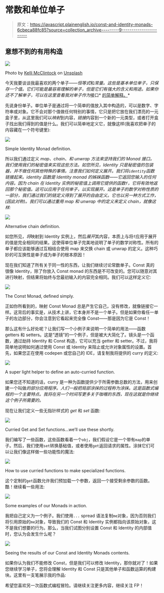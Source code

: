 # 常数和单位单子

> 原文：<https://javascript.plainenglish.io/const-and-identity-monads-6cbeca88fc85?source=collection_archive---------9----------------------->

## 意想不到的有用构造

![](img/ef60a672c5b682516382342c38e1cfaa.png)

Photo by [Kelli McClintock](https://unsplash.com/@kelli_mcclintock?utm_source=medium&utm_medium=referral) on [Unsplash](https://unsplash.com/?utm_source=medium&utm_medium=referral)

今天我要谈谈我最喜欢的两个单子——*恒等式*和*常量。这些是基本单位单子，只保存一个值。它们可能是最容易理解的单子，但是它们有强大的含义和用途。如果你还不了解单子，可以在这里查看我对单子作为*接口* [的简单解释。](https://rossketeer.medium.com/the-monad-interface-2045e5810851)*

先说身份单子。单位单子是通过将一个简单的值放入其中构造的，可以是数字、字符串或对象。它不会对那个值做任何特别的事情，它只是把它放在我们漂亮的一元盒子里，从这里我们可以*映射*到内容，*链接*内容到一个新的一元类型，或者打开盒子找出我们得到的值是什么。我们可以简单地定义它，就像这样(我喜欢把单子的内容藏在一个符号键里):

![](img/7ab6b05699396c724b66961225b0f0d8.png)

Simple Identity Monad definition.

所以我们通过定义 *map、chain、*和 *unwrap* 方法来坚持我们的 Monad 接口。我们使用我们的秘密值来实现这些方法。如您所见，Identity 只是秘密值的包装器，并不做任何其他特殊的事情。注意我们如何定义*展开。我们将`identity`函数链接起来。identity 函数是 Identity monad 的姊妹函数——它返回您输入的任何内容。因为 chain 在 Identity 实例的秘密值上调用它提供的函数`f`，它将有效地返回那个秘密值。这可以应用于任何单子，以实现展开。这是单子的数学对称性质的一部分，我们通过我们的链定义得到了展开的自由定义。它也以另一种方式工作，(因此对称)。我们可以通过重用 map 和 unwrap 中的定义来定义 chain，就像这样:*

![](img/dcea30819114b6a519fe6b58a3fa7ab7.png)

Alternative chain definition.

如您所见，*将*映射到 Identity 实例上，然后*展开*其内容，本质上与将`f`应用于展开的值是完全相同的结果。这使得单位单子完美地说明了单子的数学对称性。所有的单子都应该能够通过互相结合使用 map 来交换 chain 或 unwrap 的定义。这种巧妙的可互换性是单子成为单子的根本原因！

现在我们知道了所有关于同一性的东西，让我们继续讨论常数单子。Const 真的很像 Identity，除了你放入 Const monad 的东西是不可改变的。您可以随意对其进行映射，但结果将始终与您最初输入的内容完全相同。我们可以这样定义它:

![](img/a7ba4e2e243af479e24d8aa082de0e85.png)

The Const Monad, defined simply.

正如你所看到的，映射 Const Monad 总是产生它自己，没有修改，就像链接它一样。这背后的事实是，从技术上讲，它本身并不是一个单子。但是如果你看任一单子的左边部分，你会注意到它看起来完全像 Const——那是因为它是 Const！

那么这有什么好处呢？让我们写一个小例子来说明一个简单的用法——函数 getters 和 setters。这是“透镜”的一个例子，但是被大大简化了。镜头是一个函数，通过劫持 Identity 和 Const 构造，它可以充当 getter 和 setter。不过，我将简单地说明如何通过使用 Const 或 Identity 来阻止或允许对象属性的设置。首先，如果您正在使用 codepen 或您自己的 IDE，请复制我将提供的 curry 的定义:

![](img/c0e87596f27f3bba10f7ed5951f3b058.png)

A super light helper to define an auto-curried function.

如果您还不知道的话，curry 是一种为函数提供少于所需参数总数的方法，用来创建一个叫做*的部分应用程序。*人们一般把局部涂抹的过程称为*涂抹。这是函数式编程的一个主要特点。我将在另一个时间写更多关于咖喱的东西，现在这就是你继续这个例子所需要的。*

现在让我们定义一些无指针样式的 *get* 和 *set* 函数:

![](img/5316b0b6892383272bc79a2ec451dc49.png)

Curried Get and Set functions…we’ll use these shortly.

我们编写了一些函数，这些函数看着一个`obj`，我们假设它是一个带有`map`的单子。然后，我们使用`set`转换基础值，或者使用`get`返回请求的属性。涂抹它们可以让我们像这样做一些功能性的魔法:

![](img/36ab2ece0cc942b3379a3ffe15dbc831.png)

How to use curried functions to make specialized functions.

这个定制的`get`函数允许我们预加载一个参数，返回一个接受剩余参数的函数。酷！继续看一些用法:

![](img/d967b9859aa168f4ccda49a5b3146cd4.png)

Some examples of our Monads in action.

我把自己定义为一个例子。我们使用`...` spread 语法复制`me`对象，因为否则我们将引用原始的`me`对象，导致我们的 Const 和 Identity 实例都指向该原始对象，这不是我们想要的行为。那么，当我们试图分别设置 Const 和 Identity 的内部值时，您认为会发生什么呢？

![](img/6b63f6d52245fc4da5f28c965ea408c3.png)

Seeing the results of our Const and Identity Monads contents.

如果你认为我们不能修改 Const，但是我们可以修改 Identity，那你就对了！如果您继续学习单子，您将会理解 Identity 和 Const 只是其他单子和函数运算的构建块。这里有一支笔展示我的作品:

希望您喜欢另一次函数式编程冒险。请继续关注更多内容，继续关注 FP！